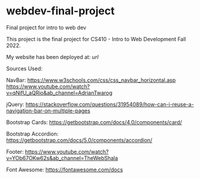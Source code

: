 # webdev-final-project

Final project for intro to web dev

This project is the final project for CS410 - Intro to Web Development Fall 2022.

My website has been deployed at: _url_

Sources Used:

NavBar: https://www.w3schools.com/css/css_navbar_horizontal.asp
https://www.youtube.com/watch?v=qNifU_aQRio&ab_channel=AdrianTwarog

jQuery: https://stackoverflow.com/questions/31954089/how-can-i-reuse-a-navigation-bar-on-multiple-pages

Bootstrap Cards: https://getbootstrap.com/docs/4.0/components/card/

Bootstrap Accordion: https://getbootstrap.com/docs/5.0/components/accordion/

Footer: https://www.youtube.com/watch?v=YOb67OKw62s&ab_channel=TheWebShala

Font Awesome: https://fontawesome.com/docs
